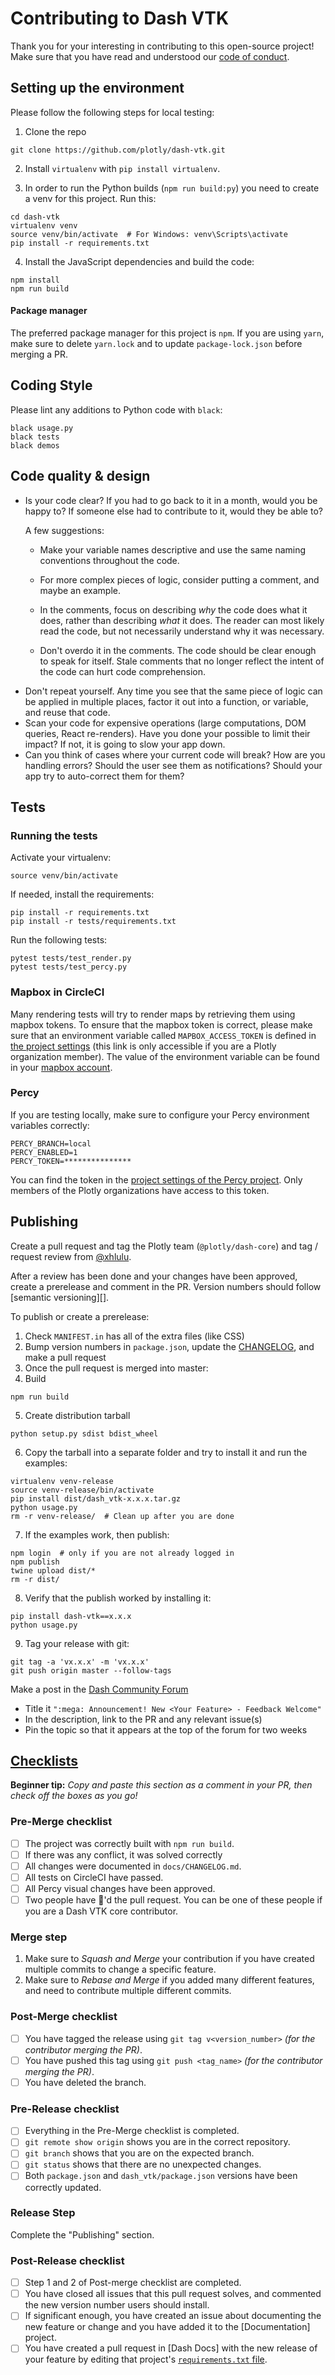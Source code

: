 # Contributing to Dash VTK

Thank you for your interesting in contributing to this open-source project! Make sure that you have read and understood our [code of conduct](https://github.com/plotly/dash/blob/dev/CODE_OF_CONDUCT.md).

## Setting up the environment

Please follow the following steps for local testing:

1. Clone the repo
```commandline
git clone https://github.com/plotly/dash-vtk.git
```
2. Install `virtualenv` with `pip install virtualenv`.

3. In order to run the Python builds (`npm run build:py`) you need to create a 
venv for this project. Run this:
```commandline
cd dash-vtk
virtualenv venv
source venv/bin/activate  # For Windows: venv\Scripts\activate
pip install -r requirements.txt
```

4. Install the JavaScript dependencies and build the code:
```commandline
npm install
npm run build
```

#### Package manager

The preferred package manager for this project is `npm`. If you are using `yarn`, make sure to delete `yarn.lock` and to update `package-lock.json` before merging a PR.

## Coding Style

Please lint any additions to Python code with `black`:
```commandline
black usage.py
black tests
black demos
```

## Code quality & design

-   Is your code clear? If you had to go back to it in a month, would you be happy to? If someone else had to contribute to it, would they be able to?

    A few suggestions:

    -   Make your variable names descriptive and use the same naming conventions throughout the code.

    -   For more complex pieces of logic, consider putting a comment, and maybe an example.

    -   In the comments, focus on describing _why_ the code does what it does, rather than describing _what_ it does. The reader can most likely read the code, but not necessarily understand why it was necessary.

    -   Don't overdo it in the comments. The code should be clear enough to speak for itself. Stale comments that no longer reflect the intent of the code can hurt code comprehension.

*   Don't repeat yourself. Any time you see that the same piece of logic can be applied in multiple places, factor it out into a function, or variable, and reuse that code.
*   Scan your code for expensive operations (large computations, DOM queries, React re-renders). Have you done your possible to limit their impact? If not, it is going to slow your app down.
*   Can you think of cases where your current code will break? How are you handling errors? Should the user see them as notifications? Should your app try to auto-correct them for them?


## Tests

### Running the tests

Activate your virtualenv:
```commandline
source venv/bin/activate
```

If needed, install the requirements:
```commandline
pip install -r requirements.txt
pip install -r tests/requirements.txt
```

Run the following tests:
```commandline
pytest tests/test_render.py
pytest tests/test_percy.py
```

### Mapbox in CircleCI

Many rendering tests will try to render maps by retrieving them using mapbox tokens. To ensure that the mapbox token is correct, please make sure that an environment variable called `MAPBOX_ACCESS_TOKEN` is defined in [the project settings](https://app.circleci.com/settings/project/github/plotly/dash-vtk/environment-variables) (this link is only accessible if you are a Plotly organization member). The value of the environment variable can be found in your [mapbox account](https://account.mapbox.com/).

### Percy

If you are testing locally, make sure to configure your Percy environment variables correctly:
```commandline
PERCY_BRANCH=local
PERCY_ENABLED=1
PERCY_TOKEN=***************
```

You can find the token in the [project settings of the Percy project](https://percy.io/plotly/dash-vtk/settings). Only members of the Plotly organizations have access to this token.

## Publishing

Create a pull request and tag the Plotly team (`@plotly/dash-core`) and tag / request review from [@xhlulu](https://github.com/xhlulu).

After a review has been done and your changes have been approved, create a prerelease and comment in the PR. Version numbers should follow [semantic versioning][].

To publish or create a prerelease:

1. Check `MANIFEST.in` has all of the extra files (like CSS)
2. Bump version numbers in `package.json`, update the [CHANGELOG](./CHANGELOG.md), and make a pull request
3. Once the pull request is merged into master:
4. Build
```
npm run build
```
5. Create distribution tarball
```
python setup.py sdist bdist_wheel
```
6. Copy the tarball into a separate folder and try to install it and run the examples:
```
virtualenv venv-release
source venv-release/bin/activate
pip install dist/dash_vtk-x.x.x.tar.gz
python usage.py
rm -r venv-release/  # Clean up after you are done
```
7. If the examples work, then publish:
```
npm login  # only if you are not already logged in
npm publish
twine upload dist/*
rm -r dist/
```

8. Verify that the publish worked by installing it:
```
pip install dash-vtk==x.x.x
python usage.py
```

9. Tag your release with git:
```
git tag -a 'vx.x.x' -m 'vx.x.x'
git push origin master --follow-tags
```

Make a post in the [Dash Community Forum](https://community.plotly.com/c/dash)
* Title it `":mega: Announcement! New <Your Feature> - Feedback Welcome"`
* In the description, link to the PR and any relevant issue(s)
* Pin the topic so that it appears at the top of the forum for two weeks

## [Checklists](http://rs.io/unreasonable-effectiveness-of-checklists/)
**Beginner tip:** _Copy and paste this section as a comment in your PR, then check off the boxes as you go!_
### Pre-Merge checklist
- [ ] The project was correctly built with `npm run build`.
- [ ] If there was any conflict, it was solved correctly
- [ ] All changes were documented in `docs/CHANGELOG.md`.
- [ ] All tests on CircleCI have passed.
- [ ] All Percy visual changes have been approved.
- [ ] Two people have :dancer:'d the pull request. You can be one of these people if you are a Dash VTK core contributor.

### Merge step
1. Make sure to *Squash and Merge* your contribution if you have created multiple commits to change a specific feature.
2. Make sure to *Rebase and Merge* if you added many different features, and need to contribute multiple different commits.

### Post-Merge checklist
- [ ] You have tagged the release using `git tag v<version_number>` _(for the contributor merging the PR)_.
- [ ] You have pushed this tag using `git push <tag_name>` _(for the contributor merging the PR)_.
- [ ] You have deleted the branch.

### Pre-Release checklist
- [ ] Everything in the Pre-Merge checklist is completed.
- [ ] `git remote show origin` shows you are in the correct repository.
- [ ] `git branch` shows that you are on the expected branch.
- [ ] `git status` shows that there are no unexpected changes.
- [ ] Both `package.json` and `dash_vtk/package.json` versions have been correctly updated.

### Release Step
Complete the "Publishing" section.

### Post-Release checklist
- [ ] Step 1 and 2 of Post-merge checklist are completed.
- [ ] You have closed all issues that this pull request solves, and commented the new version number users should install.
- [ ] If significant enough, you have created an issue about documenting the new feature or change and you have added it to the [Documentation] project.
- [ ] You have created a pull request in [Dash Docs] with the new release of your feature by editing that project's [`requirements.txt` file](https://github.com/plotly/dash-docs/blob/master/requirements.txt).